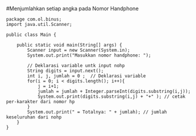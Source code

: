 #Menjumlahkan setiap angka pada Nomor Handphone

    package com.ol.binus;
    import java.util.Scanner;

    public class Main {

        public static void main(String[] args) {
            Scanner input = new Scanner(System.in);
            System.out.print("Masukkan nomor handphone: ");

            // Deklarasi variable untk input nohp
            String digits = input.next();
            int i, j, jumlah = 0 ;  // Deklarasi variable
            for(i = 0; i < digits.length(); i++){
                j = i+1;
                jumlah = jumlah + Integer.parseInt(digits.substring(i,j));
                System.out.print(digits.substring(i,j) + "+" ); // cetak per-karakter dari nomor hp
            }
            System.out.print(" = Totalnya: " + jumlah); // jumlah keseluruhan dari nohp
        }
    }
